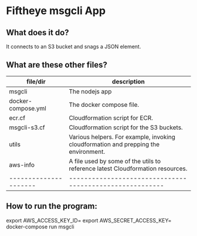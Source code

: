 # Fiftheye msgcli App

## What does it do?
It connects to an S3 bucket and snags a JSON element.

## What are these other files?
file/dir             | description
---------------------|--------------------------------------------------------
msgcli               | The nodejs app
docker-compose.yml   | The docker compose file.
ecr.cf               | Cloudformation script for ECR.
msgcli-s3.cf         | Cloudformation script for the S3 buckets.
utils                | Various helpers. For example, invoking cloudformation and prepping the environment.
aws-info             | A file used by some of the utils to reference latest Cloudformation resources.
---------------------|--------------------------------------------------------

## How to run the program:
export AWS_ACCESS_KEY_ID=<access key>
export AWS_SECRET_ACCESS_KEY=<secret access key>
docker-compose run msgcli
